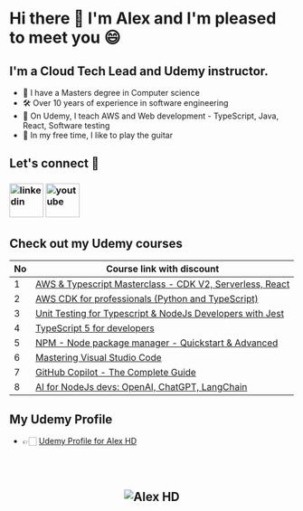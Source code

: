 # Hi there 👋  I'm Alex and I'm pleased to meet you 😄

## **I'm a Cloud Tech Lead and Udemy instructor.**
 - 💾 I have a Masters degree in Computer science
 - 🛠️ Over 10 years of experience in software engineering
 - 👔 On Udemy, I teach AWS and Web development - TypeScript, Java, React, Software testing
 - 🎸 In my free time, I like to play the guitar


## **Let's connect** 👋 &nbsp;

<h3 align="left">
<a href="https://www.linkedin.com/in/alex-dan-02598a137/"><img src="https://img.icons8.com/color/96/000000/linkedin.png" alt="linkedin" width="60" height="60"/></a>
<a href="https://www.youtube.com/@concisedeveloper/videos" target="_blank"><img src="https://img.icons8.com/color/344/youtube-play.png" alt="youtube" width="60" height="60"/></a>


## **Check out my Udemy courses**

| No  | Course link with discount | 
| --- | ----------- | 
| 1 | [AWS & Typescript Masterclass - CDK V2, Serverless, React](https://www.udemy.com/course/aws-typescript-cdk-serverless-react/?couponCode=APR2024) |
| 2 | [AWS CDK for professionals (Python and TypeScript)](https://www.udemy.com/course/aws-cdk-for-professionals/?couponCode=APR2024) |
| 3 | [Unit Testing for Typescript & NodeJs Developers with Jest](https://www.udemy.com/course/unit-testing-typescript-nodejs/?couponCode=APR2024) |
| 4 | [TypeScript 5 for developers](https://www.udemy.com/course/typescript-full-stack-programming/?couponCode=APR2024) |
| 5 | [NPM - Node package manager - Quickstart & Advanced](https://www.udemy.com/course/npm-node-package-manager-course/?couponCode=APR2024) |
| 6 | [Mastering Visual Studio Code](https://www.udemy.com/course/mastering-visual-studio-code/?couponCode=APR2024) |
| 7 | [GitHub Copilot - The Complete Guide](https://www.udemy.com/course/github-copilot-the-complete-guide/?couponCode=APR2024) |
| 8 | [AI for NodeJs devs: OpenAI, ChatGPT, LangChain](https://www.udemy.com/course/ai-nodejs-openai-chatgpt-langchain-typescript/?couponCode=APR2024) |


## **My Udemy Profile**
- 👉🏻 [Udemy Profile for Alex HD](https://www.udemy.com/user/alexhorea/)

<br>
<br>

<h2 align="center"> <img src="https://komarev.com/ghpvc/?username=alexhddev" alt="Alex HD" /> <h2>
